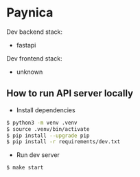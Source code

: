 # Paynica

Dev backend stack:

- fastapi

Dev frontend stack:

- unknown


## How to run API server locally

- Install dependencies
```sh
$ python3 -m venv .venv
$ source .venv/bin/activate
$ pip install --upgrade pip
$ pip install -r requirements/dev.txt
```

- Run dev server
```sh
$ make start
```